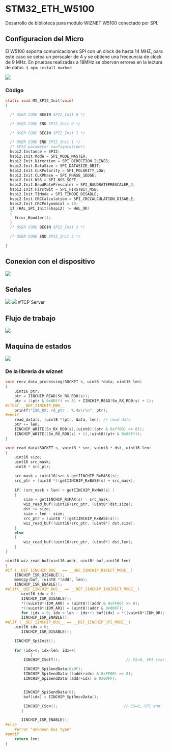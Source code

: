 # STM32_ETH_W5100
 Desarrollo de biblioteca para modulo WIZNET W5100 conectado por SPI.
## Configuracion del Micro 
El W5100 soporta comunicaciones SPI con un clock de hasta 14 MHZ, para este caso se setea un perscaler de 4 y se obtiene una freceuncia de clock de 9 MHz.
En pruebas realizadas a 18MHz se obervan errores en la lectura de datos.
`$ npm install marked`

![](doc/stm32_conf.PNG)
### Código 
```c
static void MX_SPI2_Init(void)
{

  /* USER CODE BEGIN SPI2_Init 0 */

  /* USER CODE END SPI2_Init 0 */

  /* USER CODE BEGIN SPI2_Init 1 */

  /* USER CODE END SPI2_Init 1 */
  /* SPI2 parameter configuration*/
  hspi2.Instance = SPI2;
  hspi2.Init.Mode = SPI_MODE_MASTER;
  hspi2.Init.Direction = SPI_DIRECTION_2LINES;
  hspi2.Init.DataSize = SPI_DATASIZE_8BIT;
  hspi2.Init.CLKPolarity = SPI_POLARITY_LOW;
  hspi2.Init.CLKPhase = SPI_PHASE_1EDGE;
  hspi2.Init.NSS = SPI_NSS_SOFT;
  hspi2.Init.BaudRatePrescaler = SPI_BAUDRATEPRESCALER_4;
  hspi2.Init.FirstBit = SPI_FIRSTBIT_MSB;
  hspi2.Init.TIMode = SPI_TIMODE_DISABLE;
  hspi2.Init.CRCCalculation = SPI_CRCCALCULATION_DISABLE;
  hspi2.Init.CRCPolynomial = 10;
  if (HAL_SPI_Init(&hspi2) != HAL_OK)
  {
    Error_Handler();
  }
  /* USER CODE BEGIN SPI2_Init 2 */

  /* USER CODE END SPI2_Init 2 */

}
```
## Conexion con el dispositivo

![](doc/conexiones.PNG)

## Señales

![](doc/signals.PNG)
![](doc/write_read_op.PNG)
#TCP Server
## Flujo de trabajo 

![](doc/server_mode.PNG)

## Maquina de estados 
![](doc/state_machine.PNG)
### De la libreria de wiznet


```c
void recv_data_processing(SOCKET s, uint8 *data, uint16 len)
{
	uint16 ptr;
	ptr = IINCHIP_READ(Sn_RX_RD0(s));
	ptr = ((ptr & 0x00ff) << 8) + IINCHIP_READ(Sn_RX_RD0(s) + 1);
#ifdef __DEF_IINCHIP_DBG__
	printf("ISR_RX: rd_ptr : %.4x\r\n", ptr);
#endif
	read_data(s, (uint8 *)ptr, data, len); // read data
	ptr += len;
	IINCHIP_WRITE(Sn_RX_RD0(s),(uint8)((ptr & 0xff00) >> 8));
	IINCHIP_WRITE((Sn_RX_RD0(s) + 1),(uint8)(ptr & 0x00ff));
}

void read_data(SOCKET s, vuint8 * src, vuint8 * dst, uint16 len)
{
	uint16 size;
	uint16 src_mask;
	uint8 * src_ptr;

	src_mask = (uint16)src & getIINCHIP_RxMASK(s);
	src_ptr = (uint8 *)(getIINCHIP_RxBASE(s) + src_mask);
	
	if( (src_mask + len) > getIINCHIP_RxMAX(s) ) 
	{
		size = getIINCHIP_RxMAX(s) - src_mask;
		wiz_read_buf((uint16)src_ptr, (uint8*)dst,size);
		dst += size;
		size = len - size;
		src_ptr = (uint8 *)(getIINCHIP_RxBASE(s));
		wiz_read_buf((uint16)src_ptr, (uint8*) dst,size);
	} 
	else
	{
		wiz_read_buf((uint16)src_ptr, (uint8*) dst,len);
	}
}

uint16 wiz_read_buf(uint16 addr, uint8* buf,uint16 len)
{
#if (__DEF_IINCHIP_BUS__ == __DEF_IINCHIP_DIRECT_MODE__)
	IINCHIP_ISR_DISABLE();
	memcpy(buf, (uint8 *)addr, len);
	IINCHIP_ISR_ENABLE();
#elif(__DEF_IINCHIP_BUS__ == __DEF_IINCHIP_INDIRECT_MODE__)
	   uint16 idx = 0;
	   IINCHIP_ISR_DISABLE();
	   *((vuint8*)IDM_AR0) = (uint8)((addr & 0xFF00) >> 8);
	   *((vuint8*)IDM_AR1) = (uint8)(addr & 0x00FF);
	   for (idx = 0; idx < len ; idx++) buf[idx] = *((vuint8*)IDM_DR);
	   IINCHIP_ISR_ENABLE();
#elif (__DEF_IINCHIP_BUS__ == __DEF_IINCHIP_SPI_MODE__)
	uint16 idx = 0;
	   IINCHIP_ISR_DISABLE();

	IINCHIP_SpiInit();
   
	for (idx=0; idx<len; idx++)
      	   {
		IINCHIP_CSoff();                             // CS=0, SPI start 

		IINCHIP_SpiSendData(0x0F);
		IINCHIP_SpiSendData(((addr+idx) & 0xFF00) >> 8);
		IINCHIP_SpiSendData((addr+idx) & 0x00FF);


		IINCHIP_SpiSendData(0);
		buf[idx] = IINCHIP_SpiRecvData();

		IINCHIP_CSon();                             // CS=0, SPI end 	   
	   }

	   IINCHIP_ISR_ENABLE();
#else
	#error "unknown bus type"
#endif
	return len;
}

